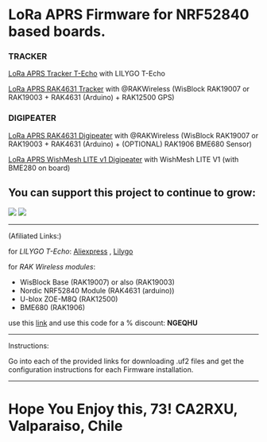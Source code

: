 # LoRa APRS Firmware for NRF52840 based boards.

### TRACKER

[LoRa APRS Tracker T-Echo](https://github.com/richonguzman/LoRa_APRS_NRF52840/tree/main/LoRa_APRS_Tracker_T_Echo) with LILYGO T-Echo

[LoRa APRS RAK4631 Tracker](https://github.com/richonguzman/LoRa_APRS_NRF52840/tree/main/LoRa_APRS_RAK4631_Tracker) with @RAKWireless (WisBlock RAK19007 or RAK19003 + RAK4631 (Arduino) + RAK12500 GPS)

### DIGIPEATER

[LoRa APRS RAK4631 Digipeater](https://github.com/richonguzman/LoRa_APRS_NRF52840/tree/main/LoRa_APRS_RAK4631_Digipeater) with @RAKWireless  (WisBlock RAK19007 or RAK19003 + RAK4631 (Arduino) + (OPTIONAL) RAK1906 BME680 Sensor)

[LoRa APRS WishMesh LITE v1 Digipeater](https://github.com/richonguzman/LoRa_APRS_NRF52840/tree/main/LoRa_APRS_MeshGate_LITE_v1_Digipeater) with WishMesh LITE V1 (with BME280 on board)



## You can support this project to continue to grow:

[<img src="https://github.com/richonguzman/LoRa_APRS_Tracker/blob/main/images/github-sponsors.png">](https://github.com/sponsors/richonguzman)     [<img src="https://github.com/richonguzman/LoRa_APRS_Tracker/blob/main/images/paypalme.png">](http://paypal.me/richonguzman)


____________________________________________________

(Afiliated Links:)

for _LILYGO T-Echo_:
[Aliexpress](https://s.click.aliexpress.com/e/_DmcgSyp) , [Lilygo](https://www.lilygo.cc/products/t-echo?bg_ref=M1lDRSwoKN)


for _RAK Wireless modules_:
- WisBlock Base (RAK19007) or also (RAK19003)
- Nordic NRF52840 Module (RAK4631 (arduino))
- U-blox ZOE-M8Q (RAK12500)
- BME680 (RAK1906)


use this [link](https://url887.kickbooster.me/ls/click?upn=u001.rQqRChuldMyo9N3mcAI-2Bf2HF4aYB25xf7FmEbkTD-2BJPmW97aq6-2B-2FsJ-2Bmlj5qFSiRdEpe_HprRZeuCAf4z5NFKRFYVqVTXOS-2BXsX0r3A0LUEEvoKoVT4iXCw6WQzI4ENLL8PaHnA5P-2FfDxuqrI3BcZFumGrXLnv2loo9gjcgIq9nFjxNVnpvRELoEngdGoZ2c6LLp9d5dG2XTKk392BOczHQ4-2FI0zKhFh-2Bb0WE4jPKmIqiFNgFcgzMUX7xZbXw0clvgX1O73KOkJ8DxmsiqLmjWPqedJyfiYfDYsb-2Bcnj6SBY-2FQluqo3JG-2BszK7JDHe-2BUxc-2FjfIDyALruYuOxxrU0z4dO0-2Fw-3D-3D) and use this code for a % discount: **NGEQHU**

____________________________________________________

Instructions:

Go into each of the provided links for downloading .uf2 files and get the configuration instructions for each Firmware installation.

____________________________________________________

# Hope You Enjoy this, 73! CA2RXU, Valparaiso, Chile
